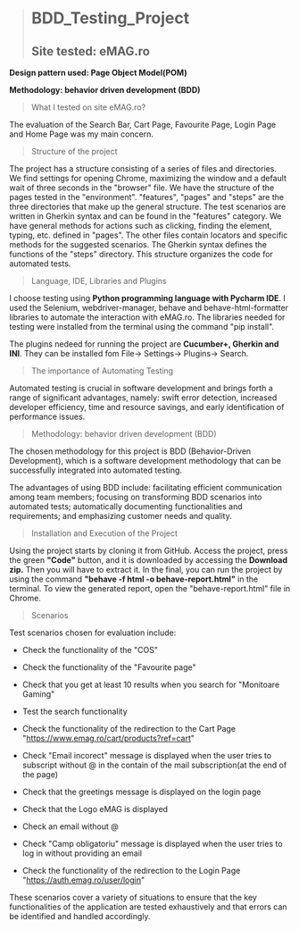 ># BDD_Testing_Project
>## Site tested: eMAG.ro 

**Design pattern used: Page Object Model(POM)**

**Methodology: behavior driven development (BDD)**

>What I tested on site eMAG.ro?

The evaluation of the Search Bar, Cart Page, Favourite Page, Login Page and Home Page was my main concern.

>Structure of the project

The project has a structure consisting of a series of files and directories. We find settings for opening Chrome, maximizing the window and a default wait of three seconds in the "browser" file. We have the structure of the pages tested in the "environment". "features", "pages" and "steps" are the three directories that make up the general structure. The test scenarios are written in Gherkin syntax and can be found in the "features" category. We have general methods for actions such as clicking, finding the element, typing, etc. defined in "pages". The other files contain locators and specific methods for the suggested scenarios. The Gherkin syntax defines the functions of the "steps" directory. This structure organizes the code for automated tests.

>Language, IDE, Libraries and Plugins

I choose testing using **Python programming language with Pycharm IDE**. I used the Selenium, webdriver-manager, behave and behave-html-formatter libraries to automate the interaction with eMAG.ro. The libraries needed for testing were installed from the terminal using the command "pip install".

The plugins nedeed for running the project are **Cucumber+, Gherkin and INI**. They can be installed fom File-> Settings-> Plugins-> Search.

>The importance of Automating Testing

Automated testing is crucial in software development and brings forth a range of significant advantages, namely: swift error detection, increased developer efficiency, time and resource savings, and early identification of performance issues.

> Methodology: behavior driven development (BDD)

The chosen methodology for this project is BDD (Behavior-Driven Development), which is a software development methodology that can be successfully integrated into automated testing. 

The advantages of using BDD include: facilitating efficient communication among team members; focusing on transforming BDD scenarios into automated tests; automatically documenting functionalities and requirements; and emphasizing customer needs and quality.

> Installation and Execution of the Project

Using the project starts by cloning it from GitHub. Access the project, press the green **"Code"** button, and it is downloaded by accessing the **Download zip.** Then you will have to extract it.
In the final, you can run the project by using the command **"behave -f html -o behave-report.html"** in the terminal. To view the generated report, open the "behave-report.html" file in Chrome.

>Scenarios

Test scenarios chosen for evaluation include:

- Check the functionality of the "COS"

- Check the functionality of the "Favourite page"

- Check that you get at least 10 results when you search for "Monitoare Gaming"

- Test the search functionality

- Check the functionality of the redirection to the Cart Page "https://www.emag.ro/cart/products?ref=cart"

- Check "Email incorect" message is displayed when the user tries to subscript without @ in the contain of the mail subscription(at the end of the page)

- Check that the greetings message is displayed on the login page

- Check that the Logo eMAG is displayed

- Check an email without @

- Check "Camp obligatoriu" message is displayed when the user tries to log in without providing an email
- Check the functionality of the redirection to the Login Page "https://auth.emag.ro/user/login"

These scenarios cover a variety of situations to ensure that the key functionalities of the application are tested exhaustively and that errors can be identified and handled accordingly.